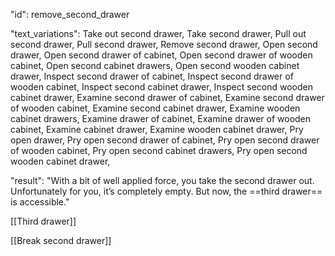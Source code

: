 "id": remove_second_drawer

"text_variations":
Take out second drawer, Take second drawer, Pull out second drawer, Pull second drawer, Remove second drawer, Open second drawer, Open second drawer of cabinet, Open second drawer of wooden cabinet, Open second cabinet drawers, Open second wooden cabinet drawer, Inspect second drawer of cabinet, Inspect second drawer of wooden cabinet, Inspect second cabinet drawer, Inspect second wooden cabinet drawer, Examine second drawer of cabinet, Examine second drawer of wooden cabinet, Examine second cabinet drawer, Examine wooden cabinet drawers, Examine drawer of cabinet, Examine drawer of wooden cabinet, Examine cabinet drawer, Examine wooden cabinet drawer, Pry open drawer, Pry open second drawer of cabinet, Pry open second drawer of wooden cabinet, Pry open second cabinet drawers, Pry open second wooden cabinet drawer,

"result":
"With a bit of well applied force, you take the second drawer out. Unfortunately for you, it’s completely empty. But now, the ==third drawer== is accessible."

[[Third drawer]]

[[Break second drawer]]


